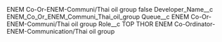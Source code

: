 <?xml version="1.0" encoding="UTF-8"?>
<CustomMetadata xmlns="http://soap.sforce.com/2006/04/metadata" xmlns:xsi="http://www.w3.org/2001/XMLSchema-instance" xmlns:xsd="http://www.w3.org/2001/XMLSchema">
    <label>ENEM Co-Or-ENEM-Communi/Thai oil group</label>
    <protected>false</protected>
    <values>
        <field>Developer_Name__c</field>
        <value xsi:type="xsd:string">ENEM_Co_Or_ENEM_Communi_Thai_oil_group</value>
    </values>
    <values>
        <field>Queue__c</field>
        <value xsi:type="xsd:string">ENEM Co-Or-ENEM-Communi/Thai oil group</value>
    </values>
    <values>
        <field>Role__c</field>
        <value xsi:type="xsd:string">TOP THOR ENEM Co-Ordinator-ENEM-Communication/Thai oil group</value>
    </values>
</CustomMetadata>
